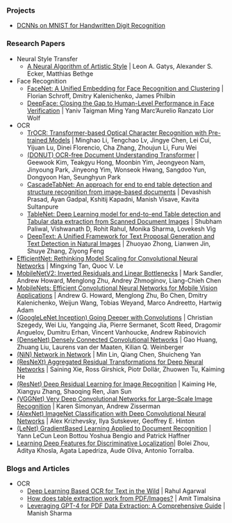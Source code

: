 ### Projects
- [DCNNs on MNIST for Handwritten Digit Recognition](./dcnns-for-handwritten-digit-recognition-pytorch.ipynb)

### Research Papers
- Neural Style Transfer
    + [A Neural Algorithm of Artistic Style](https://arxiv.org/abs/1508.06576) | Leon A. Gatys, Alexander S. Ecker, Matthias Bethge
- Face Recognition
    + [FaceNet: A Unified Embedding for Face Recognition and Clustering](https://arxiv.org/abs/1503.03832) | Florian Schroff, Dmitry Kalenichenko, James Philbin
    + [DeepFace: Closing the Gap to Human-Level Performance in Face Verification](https://www.cs.toronto.edu/~ranzato/publications/taigman_cvpr14.pdf) | Yaniv Taigman Ming Yang Marc’Aurelio Ranzato Lior Wolf
- OCR
    + [TrOCR: Transformer-based Optical Character Recognition with Pre-trained Models](https://arxiv.org/abs/2109.10282) | Minghao Li, Tengchao Lv, Jingye Chen, Lei Cui, Yijuan Lu, Dinei Florencio, Cha Zhang, Zhoujun Li, Furu Wei
    + [(DONUT) OCR-free Document Understanding Transformer](https://arxiv.org/abs/2111.15664) | Geewook Kim, Teakgyu Hong, Moonbin Yim, Jeongyeon Nam, Jinyoung Park, Jinyeong Yim, Wonseok Hwang, Sangdoo Yun, Dongyoon Han, Seunghyun Park
    + [CascadeTabNet: An approach for end to end table detection and structure recognition from image-based documents](https://arxiv.org/abs/2004.12629) | Devashish Prasad, Ayan Gadpal, Kshitij Kapadni, Manish Visave, Kavita Sultanpure
    + [TableNet: Deep Learning model for end-to-end Table detection and Tabular data extraction from Scanned Document Images](https://arxiv.org/2001.01469v1) | Shubham Paliwal, Vishwanath D, Rohit Rahul, Monika Sharma, Lovekesh Vig
    + [DeepText: A Unified Framework for Text Proposal Generation and Text Detection in Natural Images](https://arxiv.org/abs/1605.07314) | Zhuoyao Zhong, Lianwen Jin, Shuye Zhang, Ziyong Feng
- [EfficientNet: Rethinking Model Scaling for Convolutional Neural Networks](https://arxiv.org/abs/1905.11946) | Mingxing Tan, Quoc V. Le
- [MobileNetV2: Inverted Residuals and Linear Bottlenecks](https://arxiv.org/abs/1801.04381) | Mark Sandler, Andrew Howard, Menglong Zhu, Andrey Zhmoginov, Liang-Chieh Chen
- [MobileNets: Efficient Convolutional Neural Networks for Mobile Vision Applications](https://arxiv.org/abs/1704.04861v1) | Andrew G. Howard, Menglong Zhu, Bo Chen, Dmitry Kalenichenko, Weijun Wang, Tobias Weyand, Marco Andreetto, Hartwig Adam
- [(GoogleLeNet Inception) Going Deeper with Convolutions](https://arxiv.org/abs/1409.4842) | Christian Szegedy, Wei Liu, Yangqing Jia, Pierre Sermanet, Scott Reed, Dragomir Anguelov, Dumitru Erhan, Vincent Vanhoucke, Andrew Rabinovich
- [(DenseNet) Densely Connected Convolutional Networks](https://arxiv.org/abs/1608.06993) | Gao Huang, Zhuang Liu, Laurens van der Maaten, Kilian Q. Weinberger
- [(NiN) Network in Network](https://arxiv.org/abs/1312.4400) | Min Lin, Qiang Chen, Shuicheng Yan
- [(ResNeXt) Aggregated Residual Transformations for Deep Neural Networks](https://arxiv.org/abs/1611.05431) | Saining Xie, Ross Girshick, Piotr Dollár, Zhuowen Tu, Kaiming He
- [(ResNet) Deep Residual Learning for Image Recognition](https://arxiv.org/abs/1512.03385) | Kaiming He, Xiangyu Zhang, Shaoqing Ren, Jian Sun
- [(VGGNet) Very Deep Convolutional Networks for Large-Scale Image Recognition](https://arxiv.org/abs/1409.1556) | Karen Simonyan, Andrew Zisserman
- [(AlexNet) ImageNet Classification with Deep Convolutional Neural Networks](https://proceedings.neurips.cc/paper/2012/file/c399862d3b9d6b76c8436e924a68c45b-Paper.pdf) | Alex Krizhevsky, Ilya Sutskever, Geoffrey E. Hinton
- [(LeNet) GradientBased Learning Applied to Document Recognition](http://vision.stanford.edu/cs598_spring07/papers/Lecun98.pdf) | Yann LeCun Leon Bottou Yoshua Bengio and Patrick Haffner
- [Learning Deep Features for Discriminative Localization](https://arxiv.org/abs/1512.04150)| Bolei Zhou, Aditya Khosla, Agata Lapedriza, Aude Oliva, Antonio Torralba.

### Blogs and Articles
- OCR
    - [Deep Learning Based OCR for Text in the Wild](https://nanonets.com/blog/deep-learning-ocr/) | Rahul Agarwal
    - [How does table extraction work from PDF/Images?](https://www.docsumo.com/blog/pdf-table-extraction) | Amit Timalsina
    - [Leveraging GPT-4 for PDF Data Extraction: A Comprehensive Guide](https://www.docsumo.com/blog/pdf-reading-with-gpt4) | Manish Sharma